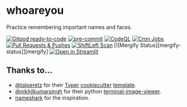 # whoareyou

Practice remembering important names and faces.

[![Gitpod ready-to-code](https://img.shields.io/badge/Gitpod-ready--to--code-blue?logo=gitpod)](https://gitpod.io/#https://github.com/proinsias/whoareyou)
[![pre-commit](https://img.shields.io/badge/pre--commit-enabled-brightgreen?logo=pre-commit&logoColor=white)](https://github.com/pre-commit/pre-commit)
[![CodeQL](https://github.com/proinsias/whoareyou/workflows/Code%20QL/badge.svg)](https://github.com/proinsias/whoareyou/actions/workflows/codeql-analysis.yml)
[![Cron Jobs](https://github.com/proinsias/whoareyou/workflows/Cron%20Jobs/badge.svg)](https://github.com/proinsias/whoareyou/actions/workflows/cronjobs.yml)
[![Pull Requests & Pushes](https://github.com/proinsias/whoareyou/workflows/Pull%20Requests%20%26%20Pushes/badge.svg)](https://github.com/proinsias/whoareyou/actions/workflows/pull-requests-and-pushes.yml)
[![ShiftLeft Scan](https://github.com/proinsias/whoareyou/workflows/ShiftLeft%20Scan/badge.svg)](https://github.com/proinsias/whoareyou/actions/workflows/shiftleft-analysis.yml)
[![Mergify Status][mergify-status]][mergify]
[![Open in Streamlit](https://static.streamlit.io/badges/streamlit_badge_black_white.svg)](https://share.streamlit.io/proinsias/whoareyou/whoareyou/streamlit.py)

## Thanks to...

- [@talperetz](https://github.com/talperetz) for their [Typer](https://typer.tiangolo.com)
  [cookiecutter](https://cookiecutter.readthedocs.io/) [template](https://github.com/talperetz/python-cli-template).
- [@nikhilkumarsingh](https://github.com/nikhilkumarsingh) for their python
  [terminal-image-viewer](https://github.com/nikhilkumarsingh/terminal-image-viewer).
- [nameshark](http://www.namesharkapp.com) for the inspiration.
